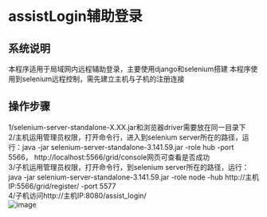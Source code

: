 # assistLogin辅助登录
## 系统说明
本程序适用于局域网内远程辅助登录，主要使用django和selenium搭建
本程序使用到selenium远程控制，需先建立主机与子机的注册连接
## 操作步骤
1/selenium-server-standalone-X.XX.jar和浏览器driver需要放在同一目录下<br>
2/主机运用管理员权限，打开命令行，进入到selenium server所在的路径，运行：java -jar selenium-server-standalone-3.141.59.jar -role hub -port 5566，
http://localhost:5566/grid/console网页可查看是否成功<br>
3/子机运用管理员权限，打开命令行，到selenium server所在的路径，运行：java -jar selenium-server-standalone-3.141.59.jar -role node -hub http://主机IP:5566/grid/register/ -port 5577<br>
4/子机访问http://主机IP:8080/assist_login/<br>
![image](https://user-images.githubusercontent.com/83357789/205450345-4f7f00aa-f479-490e-a029-b4a515880aba.png)
